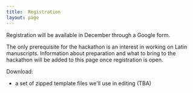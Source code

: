```yaml
---
title:  Registration
layout: page
---
```



Registration will be available in December through a Google form.

The only prerequisite for the hackathon is an interest in working on Latin manuscripts.  Information about preparation and what to bring to the hackathon will be added to this page once registration is open.


Download:

-  a set of zipped template files we'll use in editing (TBA)
